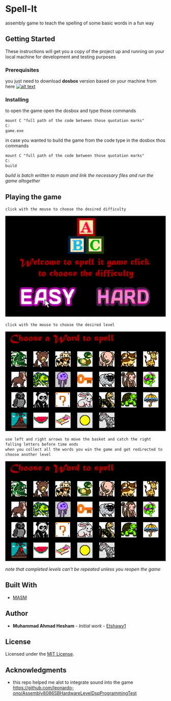 # Spell-It

assembly game to teach the spelling of some basic words in a fun way


## Getting Started

These instructions will get you a copy of the project up and running on your local machine for development and testing purposes

### Prerequisites

you just need to download **dosbox** version based on your machine from here [![alt text](https://upload.wikimedia.org/wikipedia/commons/d/dd/DOSBox_icon.png "dosbox")](https://www.dosbox.com/download.php?main=1 "dosbox")



### Installing

to open the game open the dosbox and type those commands

```
mount C "full path of the code between those quotation marks"
C:
game.exe
```

in case you wanted to build the game from the code type in the dosbox thos commands
```
mount C "full path of the code between those quotation marks"
C:
build
```
*build is batch written to masm and link the necessary files and run the game altogether*

## Playing the game

```
click with the mouse to choose the desired difficulty
```
![homepage](/screenshots/home.png)

```
click with the mouse to choose the desired level
```
![levels](/screenshots/levels.png)

```
use left and right arrows to move the basket and catch the right falling letters before time ends
when you collect all the words you win the game and get redirected to choose another level
```
![levels](/screenshots/levels.png)


*note that completed levels can't be repeated unless you reopen the game*



## Built With

* [MASM](https://docs.microsoft.com/en-us/cpp/assembler/masm/) 


## Author

* **Muhammad Ahmad Hesham** - *Initial work* - [Etshawy1](https://github.com/Etshawy1)

## License

Licensed under the [MIT License](LICENSE).

## Acknowledgments

* this repo helped me alot to integrate sound into the game https://github.com/leonardo-ono/Assembly8086SBHardwareLevelDspProgrammingTest

